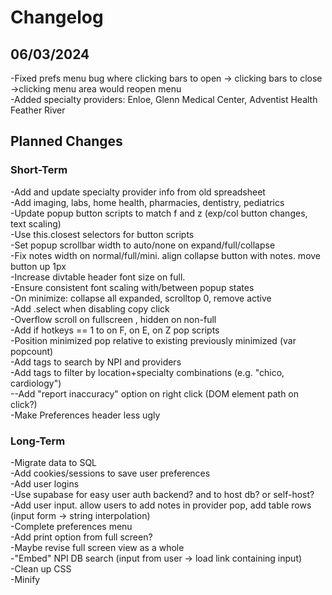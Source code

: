 <h1>Changelog</h1>

<h2>06/03/2024</h2>

-Fixed prefs menu bug where clicking bars to open -> clicking bars to close ->clicking menu area would reopen menu<br>
-Added specialty providers: Enloe, Glenn Medical Center, Adventist Health Feather River<br>

<h2>Planned Changes</h2>

<h3>Short-Term</h3>

-Add and update specialty provider info from old spreadsheet<br>
-Add imaging, labs, home health, pharmacies, dentistry, pediatrics<br>
-Update popup button scripts to match f and z (exp/col button changes, text scaling)<br>
-Use this.closest selectors for button scripts<br>
-Set popup scrollbar width to auto/none on expand/full/collapse<br>
-Fix notes width on normal/full/mini. align collapse button with notes. move button up 1px<br>
-Increase divtable header font size on full. <br>
-Ensure consistent font scaling with/between popup states<br>
-On minimize: collapse all expanded, scrolltop 0, remove active<br>
-Add .select when disabling copy click<br>
-Overflow scroll on fullscreen , hidden on non-full<br>
-Add if hotkeys == 1 to on F, on E, on Z pop scripts<br>
-Position minimized pop relative to existing previously minimized (var popcount)<br>
-Add tags to search by NPI and providers<br>
-Add tags to filter by location+specialty combinations (e.g. "chico, cardiology")<br>
--Add "report inaccuracy" option on right click (DOM element path on click?)<br>
-Make Preferences header less ugly<br>

<h3>Long-Term</h3>

-Migrate data to SQL<br>
-Add cookies/sessions to save user preferences<br>
-Add user logins<br>
-Use supabase for easy user auth backend? and to host db? or self-host?<br>
-Add user input. allow users to add notes in provider pop, add table rows (input form -> string interpolation)<br>
-Complete preferences menu<br>
-Add print option from full screen?<br> 
-Maybe revise full screen view as a whole<br>
-"Embed" NPI DB search (input from user -> load link containing input)<br>
-Clean up CSS<br>
-Minify<br>
